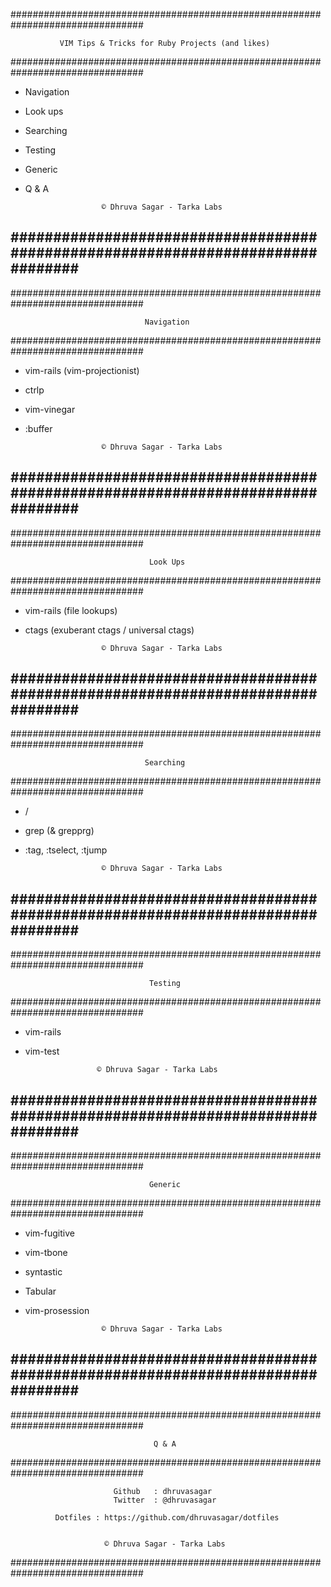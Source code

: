 ################################################################################

               VIM Tips & Tricks for Ruby Projects (and likes)

################################################################################


  * Navigation
  * Look ups
  * Searching
  * Testing
  * Generic
  * Q & A


                         © Dhruva Sagar - Tarka Labs

################################################################################
---
################################################################################

                                  Navigation

################################################################################


  * vim-rails (vim-projectionist)
  * ctrlp
  * vim-vinegar
  * :buffer


                         © Dhruva Sagar - Tarka Labs

################################################################################
---
################################################################################

                                   Look Ups

################################################################################


  * vim-rails (file lookups)
  * ctags (exuberant ctags / universal ctags)


                         © Dhruva Sagar - Tarka Labs

################################################################################
---
################################################################################

                                  Searching

################################################################################


  * /
  * grep (& grepprg)
  * :tag, :tselect, :tjump


                         © Dhruva Sagar - Tarka Labs

################################################################################
---
################################################################################

                                   Testing

################################################################################


   * vim-rails
   * vim-test

                         © Dhruva Sagar - Tarka Labs

################################################################################
---
################################################################################

                                   Generic

################################################################################


  * vim-fugitive
  * vim-tbone
  * syntastic
  * Tabular
  * vim-prosession

                         © Dhruva Sagar - Tarka Labs

################################################################################
---
################################################################################

                                    Q & A

################################################################################


                           Github   : dhruvasagar
                           Twitter  : @dhruvasagar

              Dotfiles : https://github.com/dhruvasagar/dotfiles


                         © Dhruva Sagar - Tarka Labs

################################################################################
